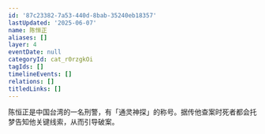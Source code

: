 ```yaml
---
id: '87c23382-7a53-440d-8bab-35240eb18357'
lastUpdated: '2025-06-07'
name: 陈恒正
aliases: []
layer: 4
eventDate: null
categoryId: cat_r0rzgkOi
tagIds: []
timelineEvents: []
relations: []
titledLinks: []
---
```

陈恒正是中国台湾的一名刑警，有「通灵神探」的称号。据传他查案时死者都会托梦告知他关键线索，从而引导破案。
